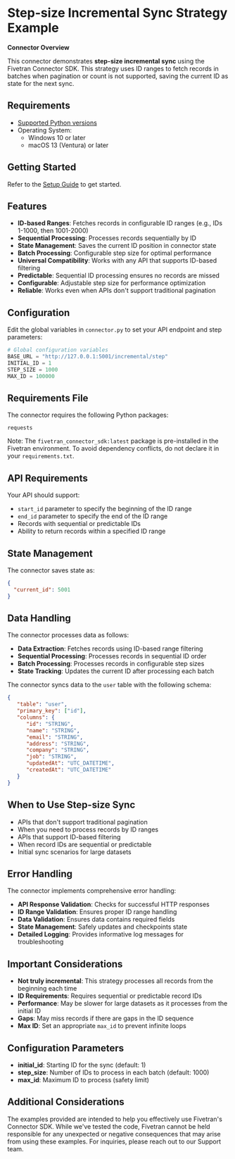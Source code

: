 # Step-size Incremental Sync Strategy Example

**Connector Overview**

This connector demonstrates **step-size incremental sync** using the Fivetran Connector SDK. This strategy uses ID ranges to fetch records in batches when pagination or count is not supported, saving the current ID as state for the next sync.

## **Requirements**

* [Supported Python versions](https://github.com/fivetran/fivetran_connector_sdk/blob/main/README.md#requirements)   
* Operating System:  
  * Windows 10 or later  
  * macOS 13 (Ventura) or later

## **Getting Started**

Refer to the [Setup Guide](https://fivetran.com/docs/connectors/connector-sdk/setup-guide) to get started.

## **Features**

- **ID-based Ranges**: Fetches records in configurable ID ranges (e.g., IDs 1-1000, then 1001-2000)
- **Sequential Processing**: Processes records sequentially by ID
- **State Management**: Saves the current ID position in connector state
- **Batch Processing**: Configurable step size for optimal performance
- **Universal Compatibility**: Works with any API that supports ID-based filtering
- **Predictable**: Sequential ID processing ensures no records are missed
- **Configurable**: Adjustable step size for performance optimization
- **Reliable**: Works even when APIs don't support traditional pagination

## **Configuration**

Edit the global variables in `connector.py` to set your API endpoint and step parameters:

```python
# Global configuration variables
BASE_URL = "http://127.0.0.1:5001/incremental/step"
INITIAL_ID = 1
STEP_SIZE = 1000
MAX_ID = 100000
```

## **Requirements File**

The connector requires the following Python packages:

```
requests
```

Note: The `fivetran_connector_sdk:latest` package is pre-installed in the Fivetran environment. To avoid dependency conflicts, do not declare it in your `requirements.txt`.

## **API Requirements**

Your API should support:
- `start_id` parameter to specify the beginning of the ID range
- `end_id` parameter to specify the end of the ID range
- Records with sequential or predictable IDs
- Ability to return records within a specified ID range

## **State Management**

The connector saves state as:
```json
{
  "current_id": 5001
}
```

## **Data Handling**

The connector processes data as follows:
- **Data Extraction**: Fetches records using ID-based range filtering
- **Sequential Processing**: Processes records in sequential ID order
- **Batch Processing**: Processes records in configurable step sizes
- **State Tracking**: Updates the current ID after processing each batch

The connector syncs data to the `user` table with the following schema:

```json
{
   "table": "user",
   "primary_key": ["id"],
   "columns": {
      "id": "STRING",
      "name": "STRING",
      "email": "STRING",
      "address": "STRING",
      "company": "STRING",
      "job": "STRING",
      "updatedAt": "UTC_DATETIME",
      "createdAt": "UTC_DATETIME"
   }
}
```

## **When to Use Step-size Sync**

- APIs that don't support traditional pagination
- When you need to process records by ID ranges
- APIs that support ID-based filtering
- When record IDs are sequential or predictable
- Initial sync scenarios for large datasets

## **Error Handling**

The connector implements comprehensive error handling:
- **API Response Validation**: Checks for successful HTTP responses
- **ID Range Validation**: Ensures proper ID range handling
- **Data Validation**: Ensures data contains required fields
- **State Management**: Safely updates and checkpoints state
- **Detailed Logging**: Provides informative log messages for troubleshooting

## **Important Considerations**

- **Not truly incremental**: This strategy processes all records from the beginning each time
- **ID Requirements**: Requires sequential or predictable record IDs
- **Performance**: May be slower for large datasets as it processes from the initial ID
- **Gaps**: May miss records if there are gaps in the ID sequence
- **Max ID**: Set an appropriate `max_id` to prevent infinite loops

## **Configuration Parameters**

- **initial_id**: Starting ID for the sync (default: 1)
- **step_size**: Number of IDs to process in each batch (default: 1000)
- **max_id**: Maximum ID to process (safety limit)

## **Additional Considerations**

The examples provided are intended to help you effectively use Fivetran's Connector SDK. While we've tested the code, Fivetran cannot be held responsible for any unexpected or negative consequences that may arise from using these examples. For inquiries, please reach out to our Support team. 